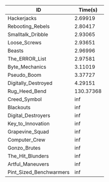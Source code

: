 |ID|Time(s)|
|-|-|
|Hackerjacks|2.69919|
|Rebooting_Rebels|2.80417|
|Smalltalk_Dribble|2.93065|
|Loose_Screws|2.93651|
|Beasts|2.96996|
|The_ERROR_List|2.97581|
|Byte_Mechanics|3.11019|
|Pseudo_Boom|3.37727|
|Digitally_Destroyed|4.29151|
|Rug_Heed_Bend|130.37368|
|Creed_Symbol|inf|
|Blackouts|inf|
|Digital_Destroyers|inf|
|Key_to_Innovation|inf|
|Grapevine_Squad|inf|
|Computer_Crew|inf|
|Gonzo_Brutes|inf|
|The_Hit_Blunders|inf|
|Artful_Maneuvers|inf|
|Pint_Sized_Benchwarmers|inf|
